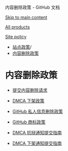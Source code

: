内容删除政策 - GitHub 文档

[Skip to main content](#main-content)

[All products](/zh)

[Site policy](/site-policy)

* [站点政策](/zh/site-policy)/
* [内容删除政策](/zh/site-policy/content-removal-policies)

内容删除政策
==========

* [提交内容删除请求](/zh/site-policy/content-removal-policies/submitting-content-removal-requests)

* [DMCA 下架政策](/zh/site-policy/content-removal-policies/dmca-takedown-policy)

* [GitHub 私人信息删除政策](/zh/site-policy/content-removal-policies/github-private-information-removal-policy)

* [GitHub 商标政策](/zh/site-policy/content-removal-policies/github-trademark-policy)

* [DMCA 抗辩通知提交指南](/zh/site-policy/content-removal-policies/guide-to-submitting-a-dmca-counter-notice)

* [DMCA 下架通知提交指南](/zh/site-policy/content-removal-policies/guide-to-submitting-a-dmca-takedown-notice)
